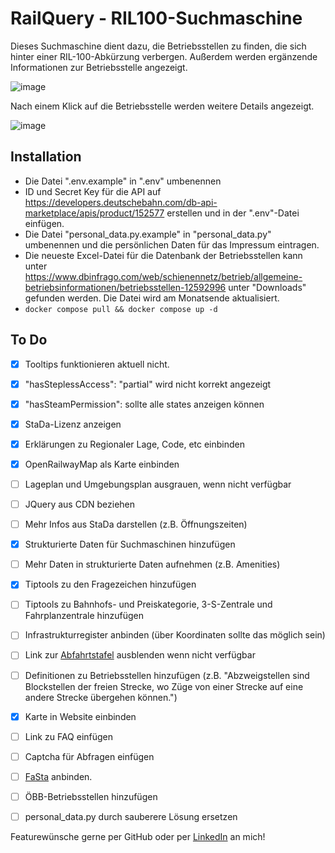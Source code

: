 # RailQuery - RIL100-Suchmaschine

Dieses Suchmaschine dient dazu, die Betriebsstellen zu finden, die sich hinter einer RIL-100-Abkürzung verbergen. Außerdem werden ergänzende Informationen zur Betriebsstelle angezeigt.

![image](https://github.com/user-attachments/assets/ef4c4c75-af26-46e0-a68c-41a0384e9ae5)

Nach einem Klick auf die Betriebsstelle werden weitere Details angezeigt.

![image](https://github.com/user-attachments/assets/8e6cccb4-ed73-49a8-9cc4-b5f824e9f5b8)

## Installation
- Die Datei ".env.example" in ".env" umbenennen
- ID und Secret Key für die API auf https://developers.deutschebahn.com/db-api-marketplace/apis/product/152577 erstellen und in der ".env"-Datei einfügen.
- Die Datei "personal_data.py.example" in "personal_data.py" umbenennen und die persönlichen Daten für das Impressum eintragen.
- Die neueste Excel-Datei für die Datenbank der Betriebsstellen kann unter https://www.dbinfrago.com/web/schienennetz/betrieb/allgemeine-betriebsinformationen/betriebsstellen-12592996 unter "Downloads" gefunden werden. Die Datei wird am Monatsende aktualisiert.
- `docker compose pull && docker compose up -d`

## To Do
- [x] Tooltips funktionieren aktuell nicht.
- [x] "hasSteplessAccess": "partial" wird nicht korrekt angezeigt
- [x] "hasSteamPermission": sollte alle states anzeigen können

- [x] StaDa-Lizenz anzeigen
- [x] Erklärungen zu Regionaler Lage, Code, etc einbinden
- [x] OpenRailwayMap als Karte einbinden
- [ ] Lageplan und Umgebungsplan ausgrauen, wenn nicht verfügbar
- [ ] JQuery aus CDN beziehen
- [ ] Mehr Infos aus StaDa darstellen (z.B. Öffnungszeiten)
- [x] Strukturierte Daten für Suchmaschinen hinzufügen
- [ ] Mehr Daten in strukturierte Daten aufnehmen (z.B. Amenities)
- [x] Tiptools zu den Fragezeichen hinzufügen
- [ ] Tiptools zu Bahnhofs- und Preiskategorie, 3-S-Zentrale und Fahrplanzentrale hinzufügen
- [ ] Infrastrukturregister anbinden (über Koordinaten sollte das möglich sein)
- [ ] Link zur [Abfahrtstafel](https://iris.noncd.db.de) ausblenden wenn nicht verfügbar
- [ ] Definitionen zu Betriebsstellen hinzufügen (z.B. "Abzweigstellen sind Blockstellen der freien Strecke, wo Züge von einer Strecke auf eine andere Strecke übergehen können.")
- [x] Karte in Website einbinden
- [ ] Link zu FAQ einfügen
- [ ] Captcha für Abfragen einfügen
- [ ] [FaSta](https://developers.deutschebahn.com/db-api-marketplace/apis/product/fasta) anbinden.
- [ ] ÖBB-Betriebsstellen hinzufügen
- [ ] personal_data.py durch sauberere Lösung ersetzen

Featurewünsche gerne per GitHub oder per [LinkedIn](https://www.linkedin.com/in/nicolas-bartels/) an mich!